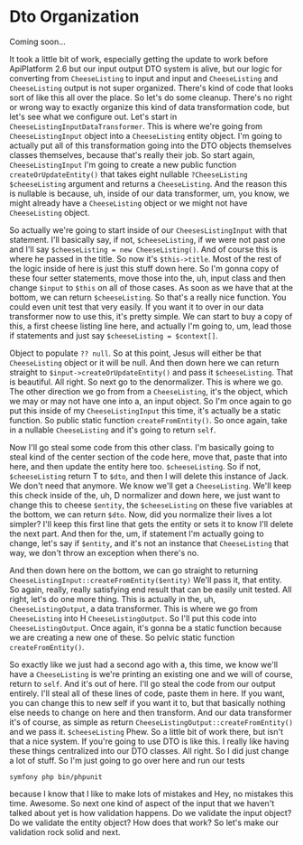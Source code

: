 # Dto Organization

Coming soon...

It took a little bit of work, especially getting the update to work before ApiPlatform 2.6
 but our input output DTO system is alive, but our logic for converting
from `CheeseListing` to input and input and `CheeseListing` and `CheeseListing` output is
not super organized. There's kind of code that looks sort of like this all over the
place. So let's do some cleanup. There's no right or wrong way to exactly organize
this kind of data transformation code, but let's see what we configure out. Let's
start in `CheeseListingInputDataTransformer`. This is where we're going from
`CheeseListingInput` object into a `CheeseListing` entity object. I'm going to
actually put all of this transformation going into the DTO objects themselves classes
themselves, because that's really their job. So start again, `CheeseListingInput` I'm
going to create a new public function  `createOrUpdateEntity()` that takes eight
nullable `?CheeseListing $cheeseListing` argument and returns a `CheeseListing`. And the
reason this is nullable is because, uh, inside of our data transformer, um, you know,
we might already have a `CheeseListing` object or we might not have `CheeseListing` object.

So actually we're going to start inside of our `CheesesListingInput` with that statement.
I'll basically say, if not, `$cheeseListing`, if we were not past one and I'll say
`$cheeseListing = new CheeseListing()`. And of course this is where he passed in the
title. So now it's `$this->title`. Most of the rest of the logic inside of here is just
this stuff down here. So I'm gonna copy of these four setter statements, move those
into the, uh, input class and then change `$input` to `$this` on all of those cases. As
soon as we have that at the bottom, we can return `$cheeseListing`. So that's a really
nice function. You could even unit test that very easily. If you want it to over in
our data transformer now to use this, it's pretty simple. We can start to buy a copy
of this, a first cheese listing line here, and actually I'm going to, um, lead those
if statements and just say `$cheeseListing = $context[]`.

Object to populate `?? null`. So at this point, Jesus will
either be that `CheeseListing` object or it will be null. And then down here we can return
straight to `$input->createOrUpdateEntity()` and pass it `$cheeseListing`. That is
beautiful. All right. So next go to the denormalizer. This is where we go. The other
direction we go from from a `CheeseListing`, it's the object, which we may or may not
have one into a, an input object. So I'm once again to go put this inside of my
`CheeseListingInput` this time, it's actually be a static function. So public static
function `createFromEntity()`. So once again, take in a nullable `CheeseListing` and
it's going to return `self`.

Now I'll go steal some code from this other class. I'm basically going to steal kind
of the center section of the code here, move that, paste that into here, and then
update the entity here too. `$cheeseListing`. So if not, `$cheeseListing` return T to `$dto`,
and then I will delete this instance of Jack. We don't need that anymore. We know
we'll get a `CheeseListing`. We'll keep this check inside of the, uh, D normalizer and
down here, we just want to change this to cheese `$entity`, the `$cheeseListing` on these
five variables at the bottom, we can return `$dto`. Now, did you normalize their lives a
lot simpler? I'll keep this first line that gets the entity or sets it to know I'll
delete the next part. And then for the, um, if statement I'm actually going to
change, let's say if `$entity`, and it's not an instance that `CheeseListing` that way, we
don't throw an exception when there's no.

And then down here on the bottom, we can go straight to returning 
`CheeseListingInput::createFromEntity($entity)` We'll pass it, that entity. So again, really,
really satisfying end result that can be easily unit tested. All right, let's do one
more thing. This is actually in the, uh, `CheeseListingOutput`, a data transformer.
This is where we go from `CheeseListing` into H `CheeseListingOutput`. So I'll put this
code into `CheeseListingOutput`. Once again, it's gonna be a static function because
we are creating a new one of these. So pelvic static function `createFromEntity()`.

So exactly like we just had a second ago with a, this time, we know we'll have a
`CheeseListing` is we're printing an existing one and we will of course, return to
`self`. And it's out of here. I'll go steal the code from our output entirely. I'll
steal all of these lines of code, paste them in here. If you want, you can change
this to new self if you want it to, but that basically nothing else needs to change
on here and then transform. And our data transformer it's of course, as simple as
return `CheeseListingOutput::createFromEntity()` and we pass it. `$cheeseListing`
Phew. So a little bit of work there, but isn't that a nice system. If you're
going to use DTO is like this. I really like having these things centralized into our
DTO classes. All right. So I did just change a lot of stuff. So I'm just going to go
over here and run our tests

```terminal
symfony php bin/phpunit
```

because I know that I like to
make lots of mistakes and Hey, no mistakes this time. Awesome. So next one kind of
aspect of the input that we haven't talked about yet is how validation happens. Do we
validate the input object? Do we validate the entity object? How does that work? So
let's make our validation rock solid and next.

